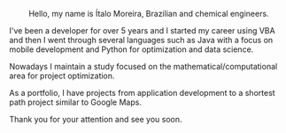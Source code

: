 <p align="center">
  Hello, my name is Ítalo Moreira, Brazilian and chemical engineers.

  I've been a developer for over 5 years and I started my career using VBA and then I went through several languages such as Java with a focus on mobile development  and Python for optimization and data science.

  Nowadays I maintain a study focused on the mathematical/computational area for project optimization.

  As a portfolio, I have projects from application development to a shortest path project similar to Google Maps.

  Thank you for your attention and see you soon.

</p>
